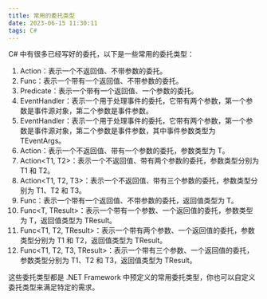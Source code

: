 ```yaml
---
title: 常用的委托类型
date: 2023-06-15 11:30:11
tags: C#
---
```


C# 中有很多已经写好的委托，以下是一些常用的委托类型：

<!-- more -->

1. Action：表示一个不返回值、不带参数的委托。
2. Func：表示一个带有一个返回值、不带参数的委托。
3. Predicate：表示一个带有一个返回值、一个参数的委托。
4. EventHandler：表示一个用于处理事件的委托，它带有两个参数，第一个参数是事件源对象，第二个参数是事件参数。
5. EventHandler<TEventArgs>：表示一个用于处理事件的委托，它带有两个参数，第一个参数是事件源对象，第二个参数是事件参数，其中事件参数类型为 TEventArgs。
6. Action<T>：表示一个不返回值、带有一个参数的委托，参数类型为 T。
7. Action<T1, T2>：表示一个不返回值、带有两个参数的委托，参数类型分别为 T1 和 T2。
8. Action<T1, T2, T3>：表示一个不返回值、带有三个参数的委托，参数类型分别为 T1、T2 和 T3。
9. Func<T>：表示一个带有一个返回值、不带参数的委托，返回值类型为 T。
10. Func<T, TResult>：表示一个带有一个参数、一个返回值的委托，参数类型为 T，返回值类型为 TResult。
11. Func<T1, T2, TResult>：表示一个带有两个参数、一个返回值的委托，参数类型分别为 T1 和 T2，返回值类型为 TResult。
12. Func<T1, T2, T3, TResult>：表示一个带有三个参数、一个返回值的委托，参数类型分别为 T1、T2 和 T3，返回值类型为 TResult。

这些委托类型都是 .NET Framework 中预定义的常用委托类型，你也可以自定义委托类型来满足特定的需求。
